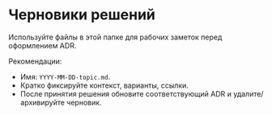 ﻿# Черновики решений

Используйте файлы в этой папке для рабочих заметок перед оформлением ADR.

Рекомендации:

- Имя: `YYYY-MM-DD-topic.md`.
- Кратко фиксируйте контекст, варианты, ссылки.
- После принятия решения обновите соответствующий ADR и удалите/архивируйте черновик.
